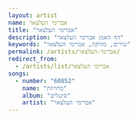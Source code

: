 ```yaml
---
layout: artist
name: אברימי העלצאר
title: "אברימי העלצאר"
description: "דף האמן אברימי העלצאר"
keywords: "שירים, מוזיקה, אברימי העלצאר"
permalink: /artists/אברימי-העלצאר/
redirect_from:
  - /artists/list/אברימי העלצאר
songs:
  - number: "60852"
    name: "מחרוזת"
    album: "סינגלים"
    artist: "אברימי העלצאר"
---
```

